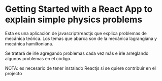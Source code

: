 # Getting Started with a React App to explain simple physics problems

Esta es una aplicación de javascript/reactjs que explica problemas de mecánica
teórica. Los temas que abarca son de la mecánica lagrangiana y mecánica
hamiltoniana. 

Se tratará de irle agregando problemas cada vez más e irle arreglando algunos
problemas en el código.

NOTA: es necesario de tener instalado Reactjs si se quiere contribuir en el projecto 

